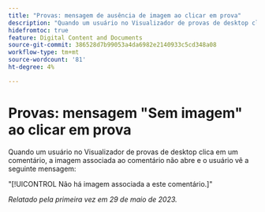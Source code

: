 ```yaml
---
title: "Provas: mensagem de ausência de imagem ao clicar em prova"
description: "Quando um usuário no Visualizador de provas de desktop clica em um comentário, a imagem associada ao comentário não abre e o usuário vê uma mensagem."
hidefromtoc: true
feature: Digital Content and Documents
source-git-commit: 386528d7b99053a4da6982e2140933c5cd348a08
workflow-type: tm+mt
source-wordcount: '81'
ht-degree: 4%

---
```



# Provas: mensagem &quot;Sem imagem&quot; ao clicar em prova

Quando um usuário no Visualizador de provas de desktop clica em um comentário, a imagem associada ao comentário não abre e o usuário vê a seguinte mensagem:

&quot;[!UICONTROL Não há imagem associada a este comentário.]&quot;

_Relatado pela primeira vez em 29 de maio de 2023._
